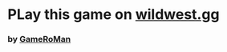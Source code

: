 # PLay this game on [wildwest.gg](https://www.wildwest.gg/g/g46UByyZN20e)

### by [GameRoMan](https://www.wildwest.gg/u/gameroman)
